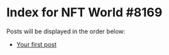 # Index for NFT World #8169
Posts will be displayed in the order below:

- [Your first post](./001-first.md)

